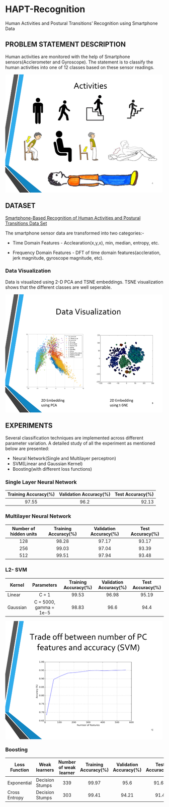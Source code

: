 # HAPT-Recognition
Human Activities and Postural Transitions’ Recognition using Smartphone Data

## PROBLEM STATEMENT DESCRIPTION
Human activities are monitored with the help of Smartphone sensors(Acclerometer and Gyroscope). The statement is to classify the human activities into one of 12 classes based on these sensor readings. 

<img src="https://github.com/Adityav2410/HAPT-Recognition/blob/master/assets/images/humanActivities.png" width="500" align="middle" > 



## DATASET
[Smartphone-Based Recognition of Human Activities and Postural Transitions Data Set](https://archive.ics.uci.edu/ml/datasets/Smartphone-Based+Recognition+of+Human+Activities+and+Postural+Transitions "UCI Machine Learning Repository")

The smartphone sensor data are transformed into two categories:- 
*  Time Domain Features - Acclearation(x,y,x), min, median, entropy, etc. 

*  Frequency Domain Features - DFT of time domain features(accleration, jerk magnitude, gyroscope magnitude, etc).


### Data Visualization 
Data is visualized using 2-D PCA and TSNE embeddings. TSNE visualization shows that the different classes are well seperable. 

<img src="https://github.com/Adityav2410/HAPT-Recognition/blob/master/assets/images/dataVisualization.png" width=500 align="middle" >


## EXPERIMENTS

Several classification techniques are implemented across different parameter variation. A detailed study of all the experiment as mentioned below are presented: 

* Neural Network(Single and Multilayer perceptron)
* SVM(Linear and Gaussian Kernel)
* Boosting(with different loss functions)

### Single Layer Neural Network

| Training Accuracy(%)| Validation Accuracy(%) | Test Accuracy(%) | 
|:-------------------:|:----------------------:| ----------------:|
|        97.55        |        96.2            |       92.13      |



### Multilayer Neural Network

| Number of hidden units|Training Accuracy(%) | Validation Accuracy(%) | Test Accuracy(%) | 
|:---------------------:|:-------------------:|:----------------------:|:----------------:|
|          128          |        98.28        |        97.17           |       93.17      |
|          256          |        99.03        |        97.04           |       93.39      |
|          512          |        99.51        |        97.94           |       93.48      |



### L2- SVM


| Kernel   |        Parameters     | Training Accuracy(%)| Validation Accuracy(%) | Test Accuracy(%) | 
| ---------|:---------------------:|:-------------------:|:----------------------:|:----------------:|
| Linear   |          C = 1        |        99.53        |        96.98           |       95.19      |
| Gaussian | C = 5000, gamma = 1e-5|        98.83        |        96.6            |       94.4       |


<img src="https://github.com/Adityav2410/HAPT-Recognition/blob/master/assets/images/pc_Acc_SVM.png" width=500 align="middle" >


### Boosting

| Loss Function |  Weak learners  | Number of weak learner | Training Accuracy(%)| Validation Accuracy(%)|Test Accuracy(%)| 
| ------------- | --------------- |:----------------------:|:-------------------:|:---------------------:|:--------------:|
| Exponential   | Decision Stumps |          339           |        99.97        |        95.6           |       91.68         |   
| Cross Entropy | Decision Stumps |          303           |        99.41        |        94.21          |       91.4          |



